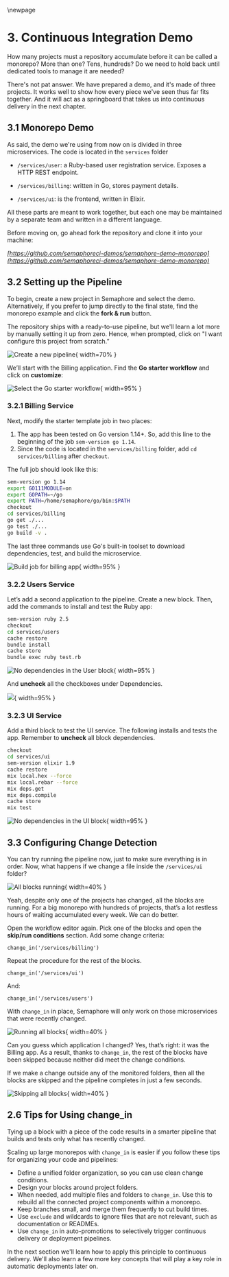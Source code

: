 \newpage

# 3. Continuous Integration Demo

How many projects must a repository accumulate before it can be called a monorepo? More than one? Tens, hundreds? Do we need to hold back until dedicated tools to manage it are needed?

There's not pat answer. We have prepared a demo, and it's made of three projects. It works well to show how every piece we've seen thus far fits together. And it will act as a springboard that takes us into continuous delivery in the next chapter.

## 3.1 Monorepo Demo

As said, the demo we're using from now on is divided in three microservices. The code is located in the `services` folder

- `/services/user`: a Ruby-based user registration service. Exposes a HTTP REST endpoint.

-   `/services/billing`: written in Go, stores payment details.
-   `/services/ui`:  is the frontend, written in Elixir.

All these parts are meant to work together, but each one may be maintained by a separate team and written in a different language.

Before moving on, go ahead fork the repository and clone it into your machine:

_[https://github.com/semaphoreci-demos/semaphore-demo-monorepo](https://github.com/semaphoreci-demos/semaphore-demo-monorepo)_

## 3.2 Setting up the Pipeline

To begin, create a new project in Semaphore and select the demo. Alternatively, if you prefer to jump directly to the final state, find the monorepo example and click the **fork & run** button.

The repository ships with a ready-to-use pipeline, but we'll learn a lot more by manually setting it up from zero. Hence, when prompted, click on "I want configure this project from scratch.”

![Create a new pipeline](./figures/04-scratch.png){ width=70% }

We’ll start with the Billing application. Find the **Go starter workflow** and click on **customize**:

![Select the Go starter workflow](./figures/04-go-starter.png){ width=95% }

### 3.2.1 Billing Service

Next, modify the starter template job in two places:

1.  The app has been tested on Go version 1.14+. So, add this line to the beginning of the job `sem-version go 1.14`.
2.  Since the code is located in the `services/billing` folder, add `cd services/billing` after `checkout`.

The full job should look like this:

``` bash
sem-version go 1.14
export GO111MODULE=on
export GOPATH=~/go
export PATH=/home/semaphore/go/bin:$PATH
checkout
cd services/billing
go get ./...
go test ./...
go build -v .
```

The last three commands use Go's built-in toolset to download dependencies, test, and build the microservice.

![Build job for billing app](./figures/04-go-build1.png){ width=95% }

### 3.2.2 Users Service

Let’s add a second application to the pipeline. Create a new block. Then, add the commands to install and test the Ruby app:

``` bash
sem-version ruby 2.5
checkout
cd services/users
cache restore
bundle install
cache store
bundle exec ruby test.rb
```

![No dependencies in the User block](./figures/04-no-dep-user.png){ width=95% }

And **uncheck** all the checkboxes under Dependencies.

![](./figures/05-uncheck-billing.png){ width=95% }

### 3.2.3 UI Service

Add a third block to test the UI service. The following installs and tests the app. Remember to **uncheck** all block dependencies.

``` bash
checkout
cd services/ui
sem-version elixir 1.9
cache restore
mix local.hex --force
mix local.rebar --force
mix deps.get
mix deps.compile
cache store
mix test
```

![No dependencies in the UI block](./figures/04-no-dep-ui.png){ width=95% }

## 3.3 Configuring Change Detection

You can try running the pipeline now, just to make sure everything is in order. Now, what happens if we change a file inside the `/services/ui` folder?

![All blocks running](./figures/04-all-blocks1.png){ width=40% }

Yeah, despite only one of the projects has changed, all the blocks are running. For a big monorepo with hundreds of projects, that’s a lot restless hours of waiting accumulated every  week. We can do better.

Open the workflow editor again. Pick one of the blocks and open the **skip/run conditions** section. Add some change criteria:

``` text
change_in('/services/billing')
```

Repeat the procedure for the rest of the blocks.

``` text
change_in('/services/ui')
```

And:

``` text
change_in('/services/users')
```

With `change_in` in place, Semaphore will only work on those microservices that were recently changed.

![Running all blocks](./figures/04-skip-but-billing.png){ width=40% }

Can you guess which application I changed? Yes, that’s right: it was the Billing app. As a result, thanks to `change_in`, the rest of the blocks have been skipped because neither did meet the change conditions.

If we make a change outside any of the monitored folders, then all the blocks are skipped and the pipeline completes in just a few seconds.

![Skipping all blocks](./figures/04-skip-all.png){ width=40% }

## 2.6 Tips for Using change_in

Tying up a block with a piece of the code results in a smarter pipeline that builds and tests only what has recently changed.

Scaling up large monorepos with `change_in` is easier if you follow these tips for organizing your code and pipelines:

-   Define a unified folder organization, so you can use clean change conditions.
-   Design your blocks around project folders.
-   When needed, add multiple files and folders to `change_in`. Use this to rebuild all the connected project components within a monorepo.
-   Keep branches small, and merge them frequently to cut build times.
-   Use `exclude` and wildcards to ignore files that are not relevant, such as documentation or READMEs.
-   Use `change_in` in auto-promotions to selectively trigger continuous delivery or deployment pipelines.

In the next section we'll learn how to apply this principle to continuous delivery. We'll also learn a few more key concepts that will play a key role in automatic deployments later on.

